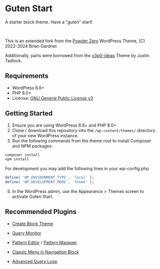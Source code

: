 # Guten Start

A starter block theme. Have a "guten" start!

<br>

This is an extended fork from the [Powder Zero](https://github.com/bgardner/powder-zero) WordPress Theme, (C) 2022-2024 Brian Gardner.

Additionally, parts were borrowed from the [x3p0-ideas](https://github.com/x3p0-dev/x3p0-ideas/tree/block-example) Theme by Justin Tadlock.


## Requirements

- WordPress 6.6+
- PHP 8.0+
- License: [GNU General Public License v3](https://www.gnu.org/licenses/gpl-3.0.html)

## Getting Started

1. Ensure you are using WordPress 6.6+ and PHP 8.0+
3. Clone / download this repository into the `/wp-content/themes/` directory of your new WordPress instance.
4. Run the following commands from the theme root to install Composer and NPM packages:
```bash
composer install
npm install
```
For development you may add the following lines in your wp-config.php
```php
define( 'WP_ENVIRONMENT_TYPE', 'local' );
define( 'WP_DEVELOPMENT_MODE', 'theme' );
```
5. In the WordPress admin, use the Appearance > Themes screen to activate Guten Start.

## Recommended Plugins

- [Create Block Theme](https://wordpress.org/plugins/create-block-theme/)

- [Query Monitor](https://wordpress.org/plugins/query-monitor/)

- [Pattern Editor](https://wordpress.org/plugins/pattern-editor/) / [Pattern Manager](https://wordpress.org/plugins/pattern-manager/)

- [Classic Menu in Navigation Block](https://wordpress.org/plugins/classic-menu-in-navigation-block/)

- [Advanced Query Loop](https://wordpress.org/plugins/advanced-query-loop/)

